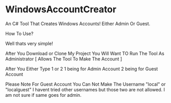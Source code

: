 # WindowsAccountCreator
An C# Tool That Creates Windows Accounts! Either Admin Or Guest.


   How To Use?         
        
Well thats very simple! 

After You Download or Clone My Project You Will Want TO Run The Tool As Administrator [ Allows The Tool To Make The Account ] 

After You Either Type 1 or 2 
1 being for Admin Account
2 being for Guest Account

Please Note For Guest Account 
You Can Not Make The Username "local" or "localguest" I havent tried other usernames but those two are not allowed. I am not sure if same goes for admin.

